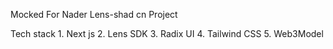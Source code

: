 Mocked For Nader Lens-shad cn Project

Tech stack
    1. Next js
    2. Lens SDK
    3. Radix UI 
    4. Tailwind CSS
    5. Web3Model